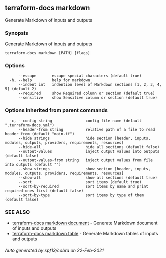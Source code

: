 ## terraform-docs markdown

Generate Markdown of inputs and outputs

### Synopsis

Generate Markdown of inputs and outputs

```
terraform-docs markdown [PATH] [flags]
```

### Options

```
      --escape       escape special characters (default true)
  -h, --help         help for markdown
      --indent int   indention level of Markdown sections [1, 2, 3, 4, 5] (default 2)
      --required     show Required column or section (default true)
      --sensitive    show Sensitive column or section (default true)
```

### Options inherited from parent commands

```
  -c, --config string               config file name (default ".terraform-docs.yml")
      --header-from string          relative path of a file to read header from (default "main.tf")
      --hide strings                hide section [header, inputs, modules, outputs, providers, requirements, resources]
      --hide-all                    hide all sections (default false)
      --output-values               inject output values into outputs (default false)
      --output-values-from string   inject output values from file into outputs (default "")
      --show strings                show section [header, inputs, modules, outputs, providers, requirements, resources]
      --show-all                    show all sections (default true)
      --sort                        sort items (default true)
      --sort-by-required            sort items by name and print required ones first (default false)
      --sort-by-type                sort items by type of them (default false)
```

### SEE ALSO

* [terraform-docs markdown document](/docs/formats/markdown-document.md)	 - Generate Markdown document of inputs and outputs
* [terraform-docs markdown table](/docs/formats/markdown-table.md)	 - Generate Markdown tables of inputs and outputs

###### Auto generated by spf13/cobra on 22-Feb-2021
